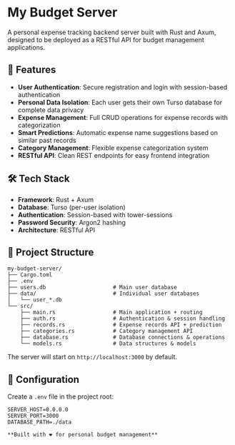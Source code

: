 # My Budget Server

A personal expense tracking backend server built with Rust and Axum, designed to be deployed as a RESTful API for budget management applications.

## 🚀 Features

- **User Authentication**: Secure registration and login with session-based authentication
- **Personal Data Isolation**: Each user gets their own Turso database for complete data privacy
- **Expense Management**: Full CRUD operations for expense records with categorization
- **Smart Predictions**: Automatic expense name suggestions based on similar past records
- **Category Management**: Flexible expense categorization system
- **RESTful API**: Clean REST endpoints for easy frontend integration

## 🛠️ Tech Stack

- **Framework**: Rust + Axum
- **Database**: Turso (per-user isolation)
- **Authentication**: Session-based with tower-sessions
- **Password Security**: Argon2 hashing
- **Architecture**: RESTful API

## 📂 Project Structure

```
my-budget-server/
├── Cargo.toml
├── .env
├── users.db                     # Main user database
├── data/                        # Individual user databases
│   └── user_*.db
└── src/
    ├── main.rs                  # Main application + routing
    ├── auth.rs                  # Authentication & session handling
    ├── records.rs               # Expense records API + prediction
    ├── categories.rs            # Category management API
    ├── database.rs              # Database connections & operations
    └── models.rs                # Data structures & models
```

The server will start on `http://localhost:3000` by default.

## 🔧 Configuration

Create a `.env` file in the project root:

```env
SERVER_HOST=0.0.0.0
SERVER_PORT=3000
DATABASE_PATH=./data

**Built with ❤️ for personal budget management**
```
